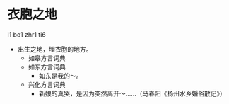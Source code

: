 # 衣胞之地
i1 bo1 zhr1 ti6
+ 出生之地，埋衣胞的地方。
  * 如皋方言词典
  * 如东方言词典
    - 如东是我的～。
  * 兴化方言词典
    - 新娘的真哭，是因为突然离开～……（马春阳《扬州水乡婚俗散记》）
